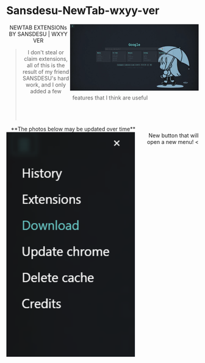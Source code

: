 # Sansdesu-NewTab-wxyy-ver

<img src="./png/preview.png" width="337" align=right />
<div align=center>

NEWTAB EXTENSIONs BY SANSDESU | WXYY VER

> I don't steal or claim extensions, all of this is the result of my friend SANSDESU's hard work, and I only added a few features that I think are useful
</br></br></br></br>
<div align=left>&nbsp&nbsp&nbsp**The photos below may be updated over time**</div>
<img src="./png/mymod.png" width="337" align=left />
</div>

<div align=right>
New button that will open a new menu! <
</div>
